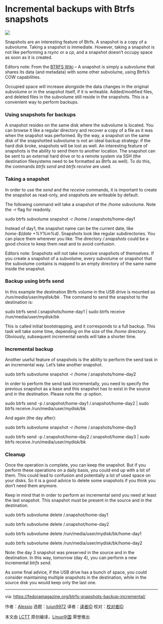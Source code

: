 [#]: collector: (lujun9972)
[#]: translator: ( )
[#]: reviewer: ( )
[#]: publisher: ( )
[#]: url: ( )
[#]: subject: (Incremental backups with Btrfs snapshots)
[#]: via: (https://fedoramagazine.org/btrfs-snapshots-backup-incremental/)
[#]: author: (Alessio https://fedoramagazine.org/author/alciregi/)

Incremental backups with Btrfs snapshots
======

![][1]

Snapshots are an interesting feature of Btrfs. A snapshot is a copy of a subvolume. Taking a snapshot is immediate. However, taking a snapshot is not like performing a _rsync_ or a _cp_, and a snapshot doesn’t occupy space as soon as it is created.

Editors note: From the [BTRFS Wiki][2] – A snapshot is simply a subvolume that shares its data (and metadata) with some other subvolume, using Btrfs’s COW capabilities.

Occupied space will increase alongside the data changes in the original subvolume or in the snapshot itself, if it is writeable. Added/modified files, and deleted files in the subvolume still reside in the snapshots. This is a convenient way to perform backups.

### Using snapshots for backups

A snapshot resides on the same disk where the subvolume is located. You can browse it like a regular directory and recover a copy of a file as it was when the snapshot was performed. By the way, a snapshot on the same disk of the snapshotted subvolume is not an ideal backup strategy: if the hard disk broke, snapshots will be lost as well. An interesting feature of snapshots is the ability to send them to another location. The snapshot can be sent to an external hard drive or to a remote system via SSH (the destination filesystems need to be formatted as Btrfs as well). To do this, the commands _btrfs send_ and _btrfs receive_ are used.

### Taking a snapshot

In order to use the _send_ and the _receive_ commands, it is important to create the snapshot as read-only, and snapshots are writeable by default.

The following command will take a snapshot of the _/home_ subvolume. Note the _-r_ flag for readonly.

sudo btrfs subvolume snapshot -r /home /.snapshots/home-day1

Instead of day1, the snapshot name can be the current date, like _home-$(date +%Y%m%d)_. Snapshots look like regular subdirectories. You can place them wherever you like. The directory _/.snapshots_ could be a good choice to keep them neat and to avoid confusion.

Editors note: Snapshots will not take recursive snapshots of themselves. If you create a snapshot of a subvolume, every subvolume or snapshot that the subvolume contains is mapped to an empty directory of the same name inside the snapshot.

### Backup using btrfs send

In this example the destination Btrfs volume in the USB drive is mounted as _/run/media/user/mydisk/bk_ . The command to send the snapshot to the destination is:

sudo btrfs send /.snapshots/home-day1 | sudo btrfs receive /run/media/user/mydisk/bk

This is called initial bootstrapping, and it corresponds to a full backup. This task will take some time, depending on the size of the _/home_ directory. Obviously, subsequent incremental sends will take a shorter time.

### Incremental backup

Another useful feature of snapshots is the ability to perform the send task in an incremental way. Let’s take another snapshot.

sudo btrfs subvolume snapshot -r /home /.snapshots/home-day2

In order to perform the send task incrementally, you need to specify the previous snapshot as a base and this snapshot has to exist in the source and in the destination. Please note the _-p_ option.

sudo btrfs send -p /.snapshot/home-day1 /.snapshot/home-day2 | sudo btrfs receive /run/media/user/mydisk/bk

And again (the day after):

sudo btrfs subvolume snapshot -r /home /.snapshots/home-day3

sudo btrfs send -p /.snapshot/home-day2 /.snapshot/home-day3 | sudo btrfs receive /run/media/user/mydisk/bk

### Cleanup

Once the operation is complete, you can keep the snapshot. But if you perform these operations on a daily basis, you could end up with a lot of them. This could lead to confusion and potentially a lot of used space on your disks. So it is a good advice to delete some snapshots if you think you don’t need them anymore.

Keep in mind that in order to perform an incremental send you need at least the last snapshot. This snapshot must be present in the source and in the destination.

sudo btrfs subvolume delete /.snapshot/home-day1

sudo btrfs subvolume delete /.snapshot/home-day2

sudo btrfs subvolume delete /run/media/user/mydisk/bk/home-day1

sudo btrfs subvolume delete /run/media/user/mydisk/bk/home-day2

Note: the day 3 snapshot was preserved in the source and in the destination. In this way, tomorrow (day 4), you can perform a new incremental _btrfs send_.

As some final advice, if the USB drive has a bunch of space, you could consider maintaining multiple snapshots in the destination, while in the source disk you would keep only the last one.

--------------------------------------------------------------------------------

via: https://fedoramagazine.org/btrfs-snapshots-backup-incremental/

作者：[Alessio][a]
选题：[lujun9972][b]
译者：[译者ID](https://github.com/译者ID)
校对：[校对者ID](https://github.com/校对者ID)

本文由 [LCTT](https://github.com/LCTT/TranslateProject) 原创编译，[Linux中国](https://linux.cn/) 荣誉推出

[a]: https://fedoramagazine.org/author/alciregi/
[b]: https://github.com/lujun9972
[1]: https://fedoramagazine.org/wp-content/uploads/2020/08/butterfs-816x346.png
[2]: https://btrfs.wiki.kernel.org/index.php/SysadminGuide#Snapshots
